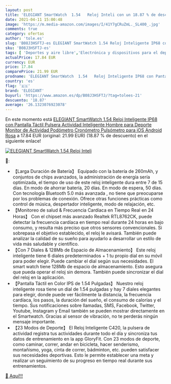 ```yaml
---
layout: post
title: 'ELEGIANT SmartWatch  1.54   Reloj Inteli con un 18.87 % de descuento'
date: 2021-04-11 15:00:48
image: 'https://m.media-amazon.com/images/I/41Y7gCRuZmL._SL400_.jpg'
comments: true
category: ofertas
author: 'tole.es'
slug: 'B08J3HSFTJ-es ELEGIANT SmartWatch 1.54 Reloj Inteligente IP68 con...'
sku: 'B08J3HSFTJ-es'
tags: [ 'Deportes y aire libre','Electrónica y dispositivos para el deporte','Monitores de actividad','android','elegiant', ]
actualPrice: 17.84 EUR
currency: EUR
price: 17.84
comparePrice: 21.99 EUR
prodname: 'ELEGIANT SmartWatch  1.54   Reloj Inteligente IP68 con Pantalla Táctil  Pulsera Actividad Inteligente Hombre para Deporte  Monitor de Actividad  Podómetro Cronómetro Pulsómetro para iOS Android  Rosa'
country: 'es'
flag: '🇪🇸'
brand: 'ELEGIANT'
buyurl: 'https://www.amazon.es/dp/B08J3HSFTJ/?tag=tolees-21'
descuento: '18.87'
average: '26.1323076923078'
---
```


En este momento está [ELEGIANT SmartWatch  1.54   Reloj Inteligente IP68 con Pantalla Táctil  Pulsera Actividad Inteligente Hombre para Deporte  Monitor de Actividad  Podómetro Cronómetro Pulsómetro para iOS Android  Rosa](https://www.amazon.es/dp/B08J3HSFTJ/?tag=tolees-21) a 17.84 EUR (original: 21.99 EUR) (18.87 %  de descuento) en el siguiente enlace!

[![ELEGIANT SmartWatch  1.54   Reloj Inteli](https://m.media-amazon.com/images/I/41Y7gCRuZmL._SL400_.jpg)](https://www.amazon.es/dp/B08J3HSFTJ/?tag=tolees-21)

🔎:

- 【Larga Duración de Batería】 Equipado con la batería de 260mAh, y conjuntos de chips avanzados, la administración de energía sería optimizada, el tiempo de uso de este reloj inteligente dura entre 7 de 15 días. En modo de ahorrar batería, 20 días. En modo de espera, 50 días. Con tecnología Bluetooth 5.0 más avanzada , no tiene que preocuparse por los problemas de conexión. Ofrece otras funciones prácticas como control de música, despertador inteligente, modo de relajación, etc.
- 【Monitoreo de salud & Frecuencia Cardíaca en Tiempo Real en 24 Horas】 Con el chipset más avanzado Realtek RTL8762CK, puede detectar la frecuencia cardíaca en tiempo real durante 24 horas en bajo consumo, y resulta más preciso que otros sensores convencionales. Si sobrepasa el objetivo establecido, el reloj le avisará. También puede analizar la calidad de su sueño para ayudarlo a desarrollar un estilo de vida más saludable y científico.
- 【Con 7 Diales & 128Mb de Espacio de Almacenamiento】 Este reloj inteligente tiene 6 diales predeterminados + 1 tu propio dial en su móvil para poder elegir. Puede cambiar el dial según sus necesidades. El smart watch tiene 128Mb de espacio de almacenamiento. Esto asegura que pueda operar el reloj sin demora. También puede sincronizar el dial del reloj en la aplicación.
- 【Pantalla Táctil en Color IPS de 1.54 Pulgadas】 Nuestro reloj inteligente rosa tiene un dial de 1.54 pulgadas y hay 7 diales elegantes para elegir, donde puede ver fácilmente la distancia, la frecuencia cardíaca, los pasos, la duración del sueño, el consumo de calorías y el tiempo. Sus notificaciones sobre llamadas, SMS, Facebook, Twitter, Youtube, Instagram y Email también se pueden mostrar directamente en el Smartwatch. Gracias al sensor de vibración, no te perderás ningún mensaje importante.
- 【23 Modos de Deporte】 El Reloj Inteligente C420, la pulsera de actividad registra tus actividades durante todo el día y sincroniza tus datos de entrenamiento en la app GloryFit. Con 23 modos de deporte, como caminar, correr, andar en bicicleta, hacer senderismo, montañismo, yoga, cinta de correr, bádminton, etc. pueden satisfacer sus necesidades deportivas. Esto le permite establecer una meta y realizar un seguimiento de su progreso en tiempo real durante sus entrenamientos.

[🛒 Aquí!!!](https://www.amazon.es/dp/B08J3HSFTJ/?tag=tolees-21)
